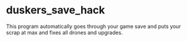 # duskers_save_hack
This program automatically goes through your game save and puts your scrap at max and fixes all drones and upgrades.
